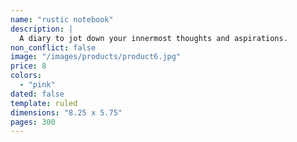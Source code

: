 ```yaml
---
name: "rustic notebook"
description: |
  A diary to jot down your innermost thoughts and aspirations.
non_conflict: false
image: "/images/products/product6.jpg"
price: 8
colors:
  - "pink"
dated: false
template: ruled
dimensions: "8.25 x 5.75"
pages: 300
---
```

